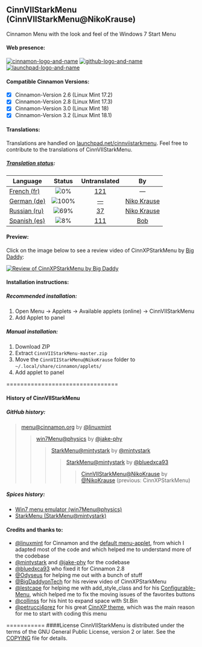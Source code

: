 ## CinnVIIStarkMenu (CinnVIIStarkMenu@NikoKrause)
Cinnamon Menu with the look and feel of the Windows 7 Start Menu

#### Web presence:
[![cinnamon-logo-and-name](https://cloud.githubusercontent.com/assets/8415124/21019403/9d65ad52-bd70-11e6-9f75-9515c81a24a0.png)](https://cinnamon-spices.linuxmint.com/applets)     [![github-logo-and-name](https://cloud.githubusercontent.com/assets/8415124/21019404/9d6a8c0a-bd70-11e6-939f-4436572c8d56.png)](https://github.com/NikoKrause/CinnVIIStarkMenu/)     [![launchpad-logo-and-name](https://cloud.githubusercontent.com/assets/8415124/21019405/9d875a1a-bd70-11e6-93f4-eb5d6595b823.png)](https://launchpad.net/cinnviistarkmenu/)

#### Compatible Cinnamon Versions:
- [x] Cinnamon-Version 2.6 (Linux Mint 17.2)
- [x] Cinnamon-Version 2.8 (Linux Mint 17.3)
- [x] Cinnamon-Version 3.0 (Linux Mint 18)
- [x] Cinnamon-Version 3.2 (Linux Mint 18.1)

#### Translations:

Translations are handled on [launchpad.net/cinnviistarkmenu](https://launchpad.net/cinnviistarkmenu).
Feel free to contribute to the translations of CinnVIIStarkMenu.

##### [Translation status](https://translations.launchpad.net/cinnviistarkmenu/trunk/+pots/cinnviistarkmenu/):

Language | Status | Untranslated | By
--------------|:--------:|:----------------:|:---:
[French (fr)](https://translations.launchpad.net/cinnviistarkmenu/trunk/+pots/cinnviistarkmenu/fr)  | ![0%](http://progressed.io/bar/0) | [121](https://translations.launchpad.net/cinnviistarkmenu/trunk/+pots/cinnviistarkmenu/fr/+translate?show=untranslated) | &mdash;
[German (de)](https://translations.launchpad.net/cinnviistarkmenu/trunk/+pots/cinnviistarkmenu/de)  | ![100%](http://progressed.io/bar/100) | [&mdash;](https://translations.launchpad.net/cinnviistarkmenu/trunk/+pots/cinnviistarkmenu/de/+translate?show=untranslated) | [Niko Krause](https://launchpad.net/~nikokrause)
[Russian (ru)](https://translations.launchpad.net/cinnviistarkmenu/trunk/+pots/cinnviistarkmenu/ru) | ![69%](http://progressed.io/bar/69) | [37](https://translations.launchpad.net/cinnviistarkmenu/trunk/+pots/cinnviistarkmenu/ru/+translate?show=untranslated) | [Niko Krause](https://launchpad.net/~nikokrause)
[Spanish (es)](https://translations.launchpad.net/cinnviistarkmenu/trunk/+pots/cinnviistarkmenu/es) | ![8%](http://progressed.io/bar/8) | [111](https://translations.launchpad.net/cinnviistarkmenu/trunk/+pots/cinnviistarkmenu/es/+translate?show=untranslated) | [Bob](https://launchpad.net/~basura1-p)

#### Preview:
Click on the image below to see a review video of CinnXPStarkMenu by [Big Daddy](https://www.youtube.com/channel/UCtZRKfyvx7GUEi-Lr7f4Nxg):

[![Review of CinnXPStarkMenu by Big Daddy](https://cloud.githubusercontent.com/assets/8415124/20908908/6d108a24-bb58-11e6-8d88-112f7250d630.png)](https://www.youtube.com/watch?v=OmUpLNsWgC4)

#### Installation instructions:

##### Recommended installation:
1. Open Menu -> Applets -> Available applets (online) -> CinnVIIStarkMenu
2. Add Applet to panel

##### Manual installation:
1. Download ZIP
2. Extract `CinnVIIStarkMenu-master.zip`
3. Move the `CinnVIIStarkMenu@NikoKrause` folder to `~/.local/share/cinnamon/applets/`
4. Add applet to panel

================================
#### History of CinnVIIStarkMenu

##### GitHub history:
> [menu@cinnamon.org](https://github.com/linuxmint/Cinnamon/tree/master/files/usr/share/cinnamon/applets/menu%40cinnamon.org) by [@linuxmint](https://github.com/linuxmint) <br />
>>[win7Menu@physics](https://github.com/jake-phy/win7Menu) by [@jake-phy](https://github.com/jake-phy) <br />
>>>[StarkMenu@mintystark](https://github.com/mintystark/starkmenu) by [@mintystark](https://github.com/mintystark) <br />
>>>>[StarkMenu@mintystark](https://github.com/bluedxca93/starkmenu) by [@bluedxca93](https://github.com/bluedxca93) <br />
>>>>>[CinnVIIStarkMenu@NikoKrause](https://github.com/NikoKrause/CinnVIIStarkMenu) by [@NikoKrause](https://github.com/NikoKrause) (previous: CinnXPStarkMenu)

##### Spices history:
* [Win7 menu emulator (win7Menu@physics)](https://cinnamon-spices.linuxmint.com/applets/view/84)
* [StarkMenu (StarkMenu@mintystark)](https://cinnamon-spices.linuxmint.com/applets/view/168)

#### Credits and thanks to:
* [@linuxmint](https://github.com/linuxmint) for Cinnamon and the [default menu-applet](https://github.com/linuxmint/Cinnamon/tree/master/files/usr/share/cinnamon/applets/menu%40cinnamon.org), from which I adapted most of the code and which helped me to understand more of the codebase
* [@mintystark](https://github.com/mintystark) and [@jake-phy](https://github.com/jake-phy) for the codebase
* [@bluedxca93](https://github.com/bluedxca93) who fixed it for Cinnamon 2.8
* [@Odyseus](https://github.com/Odyseus) for helping me out with a bunch of stuff
* [@BigDaddyonTech](https://github.com/BigDaddyonTech) for his review video of CinnXPStarkMenu
* [@lestcape](https://github.com/lestcape) for helping me with add_style_class and for his [Configurable-Menu](https://github.com/lestcape/Configurable-Menu), which helped me to fix the moving issues of the favorites buttons
* [@collinss](https://github.com/collinss) for his hint to expand space with St.Bin
* [@petrucci4prez](https://github.com/petrucci4prez) for his great [CinnXP theme](https://github.com/petrucci4prez/CinnXP), which was the main reason for me to start with coding this menu


===========
####License
CinnVIIStarkMenu is distributed under the terms of the GNU General Public License, version 2 or later.
See the [COPYING](https://github.com/NikoKrause/CinnVIIStarkMenu/blob/master/COPYING) file for details.
